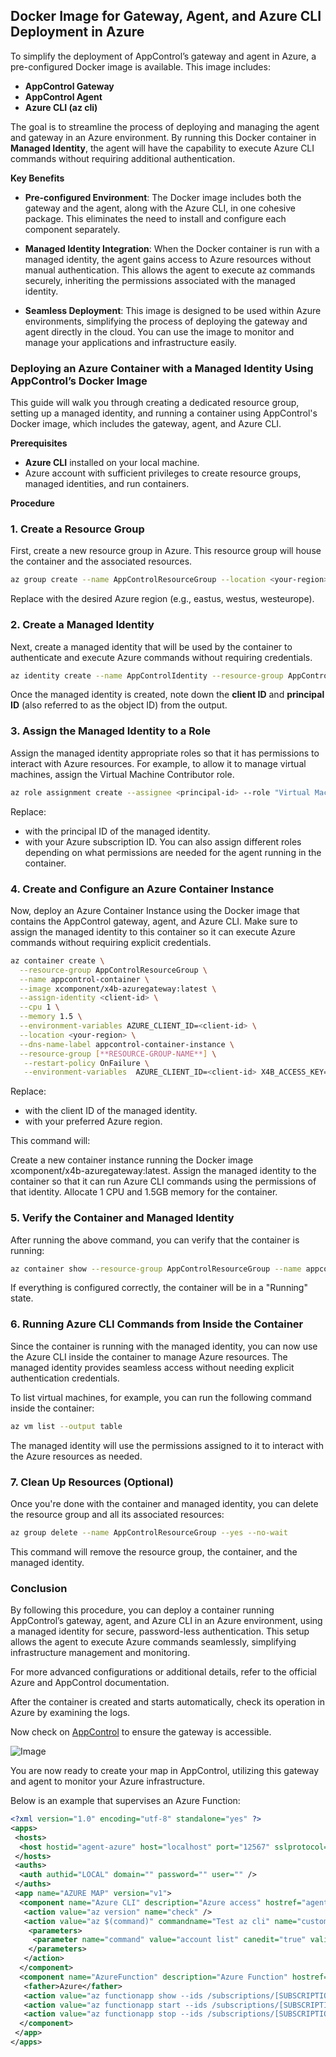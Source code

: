 ## Docker Image for Gateway, Agent, and Azure CLI Deployment in Azure

To simplify the deployment of AppControl’s gateway and agent in Azure, a pre-configured Docker image is available. This image includes:

-   **AppControl Gateway**
-   **AppControl Agent**
-   **Azure CLI (az cli)**

The goal is to streamline the process of deploying and managing the agent and gateway in an Azure environment. By running this Docker container in **Managed Identity**, the agent will have the capability to execute Azure CLI commands without requiring additional authentication.

**Key Benefits**

-   **Pre-configured Environment**: The Docker image includes both the gateway and the agent, along with the Azure CLI, in one cohesive package. This eliminates the need to install and configure each component separately.

-   **Managed Identity Integration**: When the Docker container is run with a managed identity, the agent gains access to Azure resources without manual authentication. This allows the agent to execute az commands securely, inheriting the permissions associated with the managed identity.

-   **Seamless Deployment**: This image is designed to be used within Azure environments, simplifying the process of deploying the gateway and agent directly in the cloud. You can use the image to monitor and manage your applications and infrastructure easily.

### Deploying an Azure Container with a Managed Identity Using AppControl’s Docker Image

This guide will walk you through creating a dedicated resource group, setting up a managed identity, and running a container using AppControl's Docker image, which includes the gateway, agent, and Azure CLI.

**Prerequisites**

-   **Azure CLI** installed on your local machine.
-   Azure account with sufficient privileges to create resource groups, managed identities, and run containers.

**Procedure**

### 1. Create a Resource Group

First, create a new resource group in Azure. This resource group will house the container and the associated resources.

```bash
az group create --name AppControlResourceGroup --location <your-region>
```

Replace **<your-region>** with the desired Azure region (e.g., eastus, westus, westeurope).

### 2. Create a Managed Identity

Next, create a managed identity that will be used by the container to authenticate and execute Azure commands without requiring credentials.

```bash
az identity create --name AppControlIdentity --resource-group AppControlResourceGroup --location <your-region>
```

Once the managed identity is created, note down the **client ID** and **principal ID** (also referred to as the object ID) from the output.

### 3. Assign the Managed Identity to a Role

Assign the managed identity appropriate roles so that it has permissions to interact with Azure resources. For example, to allow it to manage virtual machines, assign the Virtual Machine Contributor role.

```bash
az role assignment create --assignee <principal-id> --role "Virtual Machine Contributor" --scope /subscriptions/<subscription-id>/resourceGroups/AppControlResourceGroup
```

Replace:

-   **<principal-id>** with the principal ID of the managed identity.
-   **<subscription-id>** with your Azure subscription ID.
    You can also assign different roles depending on what permissions are needed for the agent running in the container.

### 4. Create and Configure an Azure Container Instance

Now, deploy an Azure Container Instance using the Docker image that contains the AppControl gateway, agent, and Azure CLI. Make sure to assign the managed identity to this container so it can execute Azure commands without requiring explicit credentials.

```bash
az container create \
  --resource-group AppControlResourceGroup \
  --name appcontrol-container \
  --image xcomponent/x4b-azuregateway:latest \
  --assign-identity <client-id> \
  --cpu 1 \
  --memory 1.5 \
  --environment-variables AZURE_CLIENT_ID=<client-id> \
  --location <your-region> \
  --dns-name-label appcontrol-container-instance \
  --resource-group [**RESOURCE-GROUP-NAME**] \
   --restart-policy OnFailure \
   --environment-variables  AZURE_CLIENT_ID=<client-id> X4B_ACCESS_KEY=[**YOUR-GATEWAY-ACCESS-KEY**] X4B_SECRET_ACCESS_KEY=[**YOUR-GATEWAY-SECRET-KEY**] X4B_PROXY_NAME=[**YOUR-GATEWAY-NAME**] APPCONTROL_API_URL=https://appcontrol.xcomponent.com/core/
```

Replace:

-   **<client-id>** with the client ID of the managed identity.
-   **<your-region>** with your preferred Azure region.

This command will:

Create a new container instance running the Docker image xcomponent/x4b-azuregateway:latest.
Assign the managed identity to the container so that it can run Azure CLI commands using the permissions of that identity.
Allocate 1 CPU and 1.5GB memory for the container.

### 5. Verify the Container and Managed Identity

After running the above command, you can verify that the container is running:

```bash
az container show --resource-group AppControlResourceGroup --name appcontrol-container --query "instanceView.state"
```

If everything is configured correctly, the container will be in a "Running" state.

### 6. Running Azure CLI Commands from Inside the Container

Since the container is running with the managed identity, you can now use the Azure CLI inside the container to manage Azure resources. The managed identity provides seamless access without needing explicit authentication credentials.

To list virtual machines, for example, you can run the following command inside the container:

```bash
az vm list --output table
```

The managed identity will use the permissions assigned to it to interact with the Azure resources as needed.

### 7. Clean Up Resources (Optional)

Once you're done with the container and managed identity, you can delete the resource group and all its associated resources:

```bash
az group delete --name AppControlResourceGroup --yes --no-wait
```

This command will remove the resource group, the container, and the managed identity.

### Conclusion

By following this procedure, you can deploy a container running AppControl’s gateway, agent, and Azure CLI in an Azure environment, using a managed identity for secure, password-less authentication. This setup allows the agent to execute Azure commands seamlessly, simplifying infrastructure management and monitoring.

For more advanced configurations or additional details, refer to the official Azure and AppControl documentation.

After the container is created and starts automatically, check its operation in Azure by examining the logs.

Now check on [AppControl](https://appcontrol.xcomponent.com/gateways?lng=en) to ensure the gateway is accessible.

![Image](../../images/gateway_started.png)

You are now ready to create your map in AppControl, utilizing this gateway and agent to monitor your Azure infrastructure.

Below is an example that supervises an Azure Function:

```xml
<?xml version="1.0" encoding="utf-8" standalone="yes" ?>
<apps>
 <hosts>
  <host hostid="agent-azure" host="localhost" port="12567" sslprotocol="Tls12" />
 </hosts>
 <auths>
  <auth authid="LOCAL" domain="" password="" user="" />
 </auths>
 <app name="AZURE MAP" version="v1">
  <component name="Azure CLI" description="Azure access" hostref="agent-azure" authref="LOCAL" redirectoutput="false" type="file">
   <action value="az version" name="check" />
   <action value="az $(command)" commandname="Test az cli" name="custom">
    <parameters>
     <parameter name="command" value="account list" canedit="true" validation="\*" />
    </parameters>
   </action>
  </component>
  <component name="AzureFunction" description="Azure Function" hostref="agent-azure" authref="LOCAL" redirectoutput="true" type="browser">
   <father>Azure</father>
   <action value="az functionapp show --ids /subscriptions/[SUBSCRIPTION-ID]/resourceGroups/[RESOURCE-GROUP-NAME]/providers/Microsoft.Web/sites/[FUNCTION-APP-NAME] --query 'state' | grep -q '&#34;Running&#34;'" name="check" />
   <action value="az functionapp start --ids /subscriptions/[SUBSCRIPTION-ID]/resourceGroups/[RESOURCE-GROUP-NAME]/providers/Microsoft.Web/sites/[FUNCTION-APP-NAME]" name="enable" />
   <action value="az functionapp stop --ids /subscriptions/[SUBSCRIPTION-ID]/resourceGroups/[RESOURCE-GROUP-NAME]/providers/Microsoft.Web/sites/[FUNCTION-APP-NAME]" name="disable" />
  </component>
 </app>
</apps>
```
